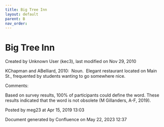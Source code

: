 ```yaml
---
title: Big Tree Inn
layout: default
parent: B
nav_order:
---
```


# Big Tree Inn

Created by  Unknown User (kec3), last modified on Nov 29, 2010

KChapman and ABelliard, 2010:  Noun.  Elegant restaurant located on Main St., frequented by students wanting to go somewhere nice.

Comments:

Based on survey results, 100% of participants could define the word. These results indicated that the word is not obsolete (M Gillanders, A-F, 2019).

Posted by meg23 at Apr 15, 2019 13:03

Document generated by Confluence on May 22, 2023 12:37


